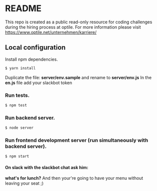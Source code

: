 # README #

This repo is created as a public read-only resource for coding challenges during the hiring process at optile.
For more information please visit https://www.optile.net/unternehmen/karriere/


## Local configuration
Install npm dependencies.
```sh
$ yarn install
```
Duplicate the file: **server/env.sample** and rename to **server/env.js**
In the **en.js** file add your slackbot token 

### Run tests.
```sh
$ npm test
```
### Run backend server.
```sh
$ node server
```
### Run frontend development server (run simultaneously with backend server).
```sh
$ npm start
```

#### On slack with the slackbot chat ask him:

**what's for lunch?**
And then your're going to have your menu without leaving your seat ;)
